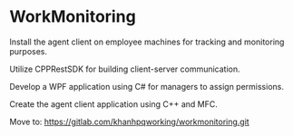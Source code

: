 # WorkMonitoring

Install the agent client on employee machines for tracking and monitoring purposes.

Utilize CPPRestSDK for building client-server communication.

Develop a WPF application using C# for managers to assign permissions.

Create the agent client application using C++ and MFC.

Move to: https://gitlab.com/khanhpqworking/workmonitoring.git

